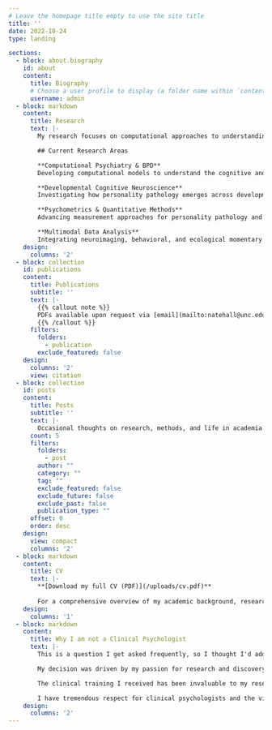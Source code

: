 ```yaml
---
# Leave the homepage title empty to use the site title
title: ''
date: 2022-10-24
type: landing

sections:
  - block: about.biography
    id: about
    content:
      title: Biography
      # Choose a user profile to display (a folder name within `content/authors/`)
      username: admin
  - block: markdown
    content:
      title: Research
      text: |-
        My research focuses on computational approaches to understanding personality pathology, particularly Borderline Personality Disorder (BPD). I use advanced statistical methods and multimodal data analysis to investigate the developmental trajectories and neural mechanisms underlying BPD symptoms.

        ## Current Research Areas

        **Computational Psychiatry & BPD**  
        Developing computational models to understand the cognitive and emotional processes in borderline personality disorder, with a focus on interpersonal dysfunction and emotion dysregulation.

        **Developmental Cognitive Neuroscience**  
        Investigating how personality pathology emerges across development using longitudinal neuroimaging and behavioral data.

        **Psychometrics & Quantitative Methods**  
        Advancing measurement approaches for personality pathology and developing novel statistical methods for analyzing complex psychological data.

        **Multimodal Data Analysis**  
        Integrating neuroimaging, behavioral, and ecological momentary assessment data to provide comprehensive models of personality functioning.
    design:
      columns: '2'
  - block: collection
    id: publications
    content:
      title: Publications
      subtitle: ''
      text: |-
        {{% callout note %}}
        PDFs available upon request via [email](mailto:natehall@unc.edu).
        {{% /callout %}}
      filters:
        folders:
          - publication
        exclude_featured: false
    design:
      columns: '2'
      view: citation
  - block: collection
    id: posts
    content:
      title: Posts
      subtitle: ''
      text: |-
        Occasional thoughts on research, methods, and life in academia.
      count: 5
      filters:
        folders:
          - post
        author: ""
        category: ""
        tag: ""
        exclude_featured: false
        exclude_future: false
        exclude_past: false
        publication_type: ""
      offset: 0
      order: desc
    design:
      view: compact
      columns: '2'
  - block: markdown
    content:
      title: CV
      text: |-
        **[Download my full CV (PDF)](/uploads/cv.pdf)**
        
        For a comprehensive overview of my academic background, research experience, publications, and professional activities.
    design:
      columns: '1'
  - block: markdown
    content:
      title: Why I am not a Clinical Psychologist
      text: |-
        This is a question I get asked frequently, so I thought I'd address it here. While I completed substantial clinical training during my graduate program, including coursework in assessment, psychotherapy, and psychopathology, I ultimately decided not to pursue clinical internship or licensure as a clinical psychologist.

        My decision was driven by my passion for research and discovery rather than direct clinical practice. I found myself most energized by questions about the underlying mechanisms of personality pathology, the development of new measurement approaches, and the application of computational methods to understand psychological phenomena.

        The clinical training I received has been invaluable to my research - it provides me with a deep understanding of the lived experience of mental health conditions and ensures that my research questions are clinically meaningful. However, my calling lies in contributing to our scientific understanding of these conditions rather than providing direct treatment.

        I have tremendous respect for clinical psychologists and the vital work they do. My path simply led me toward research, where I hope to contribute to better understanding and ultimately better treatments for personality pathology.
    design:
      columns: '2'
---
```

